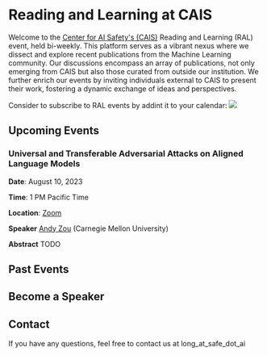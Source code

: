 # Reading and Learning at CAIS

Welcome to the [Center for AI Safety's (CAIS)](https://safe.ai) Reading and Learning (RAL) event, held bi-weekly. This platform serves as a vibrant nexus where we dissect and explore recent publications from the Machine Learning community. Our discussions encompass an array of publications, not only emerging from CAIS but also those curated from outside our institution. We further enrich our events by inviting individuals external to CAIS to present their work, fostering a dynamic exchange of ideas and perspectives.

Consider to subscribe to RAL events by addint it to your calendar: <a target="_blank" href="https://calendar.google.com/calendar/event?action=TEMPLATE&amp;tmeid=NnRpaTI1YjJqM3MyaGpraXJtNDdpcWI2NzNfMjAyMzA4MTBUMjAwMDAwWiB6aWZhbkBzYWZlLmFp&amp;tmsrc=zifan%40safe.ai&amp;scp=ALL"><img border="0" src="https://www.google.com/calendar/images/ext/gc_button1_en.gif"></a>

## Upcoming Events

### Universal and Transferable Adversarial Attacks on Aligned Language Models

**Date**: August 10, 2023

**Time**: 1 PM Pacific Time

**Location**: [Zoom](https://zoom.us/j/92425376598?pwd=TjNEYXBzZm1Td1ZhUFBHbmMraGRGQT09)

**Speaker** [Andy Zou](https://andyzoujm.github.io/) (Carnegie Mellon University)

**Abstract** 
TODO

## Past Events


## Become a Speaker


## Contact

If you have any questions, feel free to contact us at long_at_safe_dot_ai

